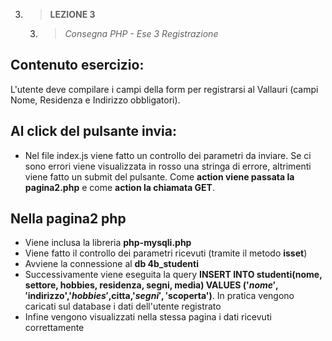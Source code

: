 3. > **LEZIONE 3**
     3. > *Consegna PHP - Ese 3 Registrazione*
   
## Contenuto esercizio:
L'utente deve compilare i campi della form per registrarsi al Vallauri (campi Nome, Residenza e Indirizzo obbligatori).

## Al click del pulsante invia:
- Nel file index.js viene fatto un controllo dei parametri da inviare. Se ci sono errori viene visualizzata in rosso una stringa di errore, altrimenti viene fatto un submit del pulsante. Come **action viene passata la pagina2.php** e come **action la chiamata GET**.

## Nella pagina2 php
- Viene inclusa la libreria **php-mysqli.php**
- Viene fatto il controllo dei parametri ricevuti (tramite il metodo **isset**)
- Avviene la connessione al **db 4b_studenti**
- Successivamente viene eseguita la query **INSERT INTO studenti(nome, settore, hobbies, residenza, segni, media) VALUES ('$nome','$indirizzo','$hobbies',$citta,'$segni','$scoperta')**. In pratica vengono caricati sul database i dati dell'utente registrato
- Infine vengono visualizzati nella stessa pagina i dati ricevuti correttamente
